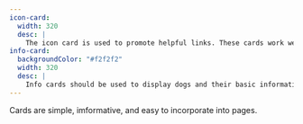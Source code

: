 ```yaml
---
icon-card:
  width: 320
  desc: |
    The icon card is used to promote helpful links. These cards work well in a grid of four and provide users a quick and easy way to navigate to various inside pages.
info-card:
  backgroundColor: "#f2f2f2"
  width: 320
  desc: |
    Info cards should be used to display dogs and their basic information. These cards link the user to the chosen dog's profile page where they can learn more details and initiate the adoption process.
---
```


Cards are simple, imformative, and easy to incorporate into pages.
